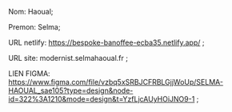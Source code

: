 
Nom: Haoual;

Premon: Selma;


URL netlify: https://bespoke-banoffee-ecba35.netlify.app/ ;


URL site: modernist.selmahaoual.fr ;

LIEN FIGMA: https://www.figma.com/file/vzbq5xSRBJCFRBLGjjWoUp/SELMA-HAOUAL_sae105?type=design&node-id=322%3A1210&mode=design&t=YzfLjcAUyHOiJNO9-1  ;